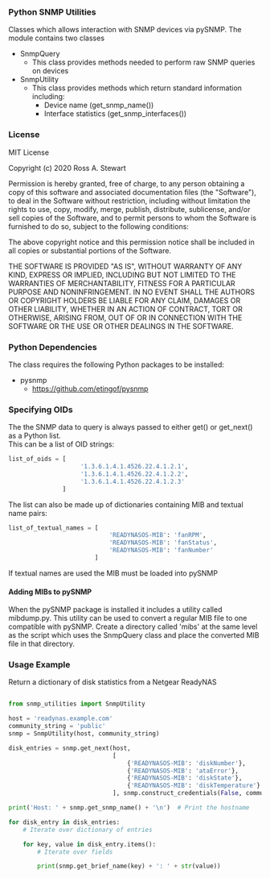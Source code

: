 ### Python SNMP Utilities

Classes which allows interaction with SNMP devices via pySNMP.  The module contains two classes

  - SnmpQuery
    - This class provides methods needed to perform raw SNMP queries on devices
  - SnmpUtility
    - This class provides methods which return standard information including:
      - Device name (get_snmp_name())
      - Interface statistics (get_snmp_interfaces())

### License

MIT License

Copyright (c) 2020 Ross A. Stewart

Permission is hereby granted, free of charge, to any person obtaining a copy
of this software and associated documentation files (the "Software"), to deal
in the Software without restriction, including without limitation the rights
to use, copy, modify, merge, publish, distribute, sublicense, and/or sell
copies of the Software, and to permit persons to whom the Software is
furnished to do so, subject to the following conditions:

The above copyright notice and this permission notice shall be included in all
copies or substantial portions of the Software.

THE SOFTWARE IS PROVIDED "AS IS", WITHOUT WARRANTY OF ANY KIND, EXPRESS OR
IMPLIED, INCLUDING BUT NOT LIMITED TO THE WARRANTIES OF MERCHANTABILITY,
FITNESS FOR A PARTICULAR PURPOSE AND NONINFRINGEMENT. IN NO EVENT SHALL THE
AUTHORS OR COPYRIGHT HOLDERS BE LIABLE FOR ANY CLAIM, DAMAGES OR OTHER
LIABILITY, WHETHER IN AN ACTION OF CONTRACT, TORT OR OTHERWISE, ARISING FROM,
OUT OF OR IN CONNECTION WITH THE SOFTWARE OR THE USE OR OTHER DEALINGS IN THE
SOFTWARE.

### Python Dependencies

The class requires the following Python packages to be installed:

  - pysnmp
    -  https://github.com/etingof/pysnmp


### Specifying OIDs

The the SNMP data to query is always passed to either get() or get_next() as a Python list.  
This can be a list of OID strings:

```python
list_of_oids = [
                    '1.3.6.1.4.1.4526.22.4.1.2.1',
                    '1.3.6.1.4.1.4526.22.4.1.2.2',
                    '1.3.6.1.4.1.4526.22.4.1.2.3'
               ]
```
The list can also be made up of dictionaries containing MIB and textual name pairs:

```python
list_of_textual_names = [
                            'READYNASOS-MIB': 'fanRPM',
                            'READYNASOS-MIB': 'fanStatus',
                            'READYNASOS-MIB': 'fanNumber'
                        ]
```
If textual names are used the MIB must be loaded into pySNMP

#### Adding MIBs to pySNMP

When the pySNMP package is installed it includes a utility called mibdump.py.  This
utility can be used to convert a regular MIB file to one compatible with pySNMP.  Create
a directory called 'mibs' at the same level as the script which uses the SnmpQuery class and
place the converted MIB file in that directory.

### Usage Example

Return a dictionary of disk statistics from a Netgear ReadyNAS

```python

from snmp_utilities import SnmpUtility

host = 'readynas.example.com'
community_string = 'public'
snmp = SnmpUtility(host, community_string)

disk_entries = snmp.get_next(host,
                             [
                                 {'READYNASOS-MIB': 'diskNumber'},
                                 {'READYNASOS-MIB': 'ataError'},
                                 {'READYNASOS-MIB': 'diskState'},
                                 {'READYNASOS-MIB': 'diskTemperature'}
                             ], snmp.construct_credentials(False, community_string))

print('Host: ' + snmp.get_snmp_name() + '\n')  # Print the hostname

for disk_entry in disk_entries:
    # Iterate over dictionary of entries

    for key, value in disk_entry.items():
        # Iterate over fields

        print(snmp.get_brief_name(key) + ': ' + str(value))

```
